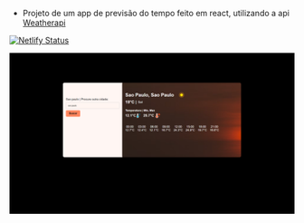 - Projeto de um app de previsão do tempo feito em react, utilizando a api <a href="https://www.weatherapi.com/">Weatherapi</a>

[![Netlify Status](https://api.netlify.com/api/v1/badges/a22eb779-9bcf-428b-90de-fd3b8176373d/deploy-status)](https://app.netlify.com/sites/galaxyweather/deploys)

<p align="center">
  <img src="/print.png" title="Print">
</p>
